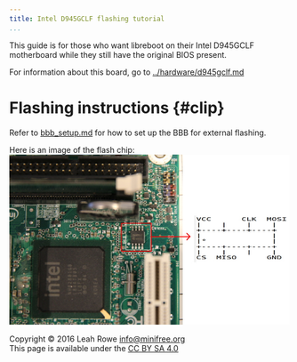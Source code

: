 ```yaml
---
title: Intel D945GCLF flashing tutorial 
...
```


This guide is for those who want libreboot on their Intel D945GCLF
motherboard while they still have the original BIOS present.

For information about this board, go to
[../hardware/d945gclf.md](../hardware/d945gclf.md)

Flashing instructions {#clip}
=====================

Refer to [bbb\_setup.md](bbb_setup.md) for how to set up the BBB for
external flashing.

Here is an image of the flash chip:\
![](../images/d945gclf/d945gclf_spi.jpg)

Copyright © 2016 Leah Rowe <info@minifree.org>\
This page is available under the [CC BY SA 4.0](../cc-by-sa-4.0.txt)
